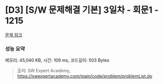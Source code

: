 # [D3] [S/W 문제해결 기본] 3일차 - 회문1 - 1215 

[문제 링크](https://swexpertacademy.com/main/code/problem/problemDetail.do?contestProbId=AV14QpAaAAwCFAYi) 

### 성능 요약

메모리: 45,040 KB, 시간: 109 ms, 코드길이: 503 Bytes



> 출처: SW Expert Academy, https://swexpertacademy.com/main/code/problem/problemList.do
